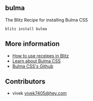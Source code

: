 ## bulma

The Blitz Recipe for installing Bulma CSS

```
blitz install bulma
```

## More information

- [How to use receipes in Blitz](https://blitzjs.com/docs/using-recipes)
- [Learn about Bulma CSS](https://bulma.io/)
- [Bulma CSS's Github](https://github.com/jgthms/bulma)

## Contributors

- vivek <vivek7405@hey.com>
